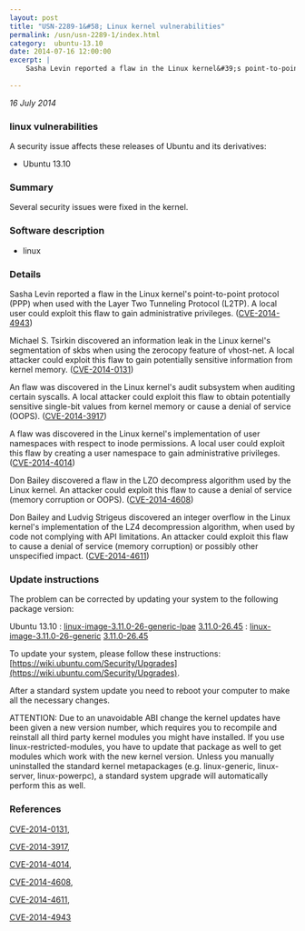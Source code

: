 ```yaml
---
layout: post
title: "USN-2289-1&#58; Linux kernel vulnerabilities"
permalink: /usn/usn-2289-1/index.html
category:  ubuntu-13.10
date: 2014-07-16 12:00:00
excerpt: |
    Sasha Levin reported a flaw in the Linux kernel&#39;s point-to-point protocol (PPP) when used with the Layer Two Tunneling Protocol (L2TP). A local user could exploit this flaw to gain administrative privileges. ([CVE-2014-4943](http://people.ubuntu.com/~ubuntu-security/cve/CVE-2014-4943))
    
--- 
```

 
 

*16 July 2014*

### linux vulnerabilities

A security issue affects these releases of Ubuntu and its derivatives:

* Ubuntu 13.10

### Summary

Several security issues were fixed in the kernel. 

### Software description

* linux 

### Details

Sasha Levin reported a flaw in the Linux kernel&#39;s point-to-point protocol (PPP) when used with the Layer Two Tunneling Protocol (L2TP). A local user could exploit this flaw to gain administrative privileges. ([CVE-2014-4943](http://people.ubuntu.com/~ubuntu-security/cve/CVE-2014-4943))

Michael S. Tsirkin discovered an information leak in the Linux kernel&#39;s segmentation of skbs when using the zerocopy feature of vhost-net. A local attacker could exploit this flaw to gain potentially sensitive information from kernel memory. ([CVE-2014-0131](http://people.ubuntu.com/~ubuntu-security/cve/CVE-2014-0131))

An flaw was discovered in the Linux kernel&#39;s audit subsystem when auditing certain syscalls. A local attacker could exploit this flaw to obtain potentially sensitive single-bit values from kernel memory or cause a denial of service (OOPS). ([CVE-2014-3917](http://people.ubuntu.com/~ubuntu-security/cve/CVE-2014-3917))

A flaw was discovered in the Linux kernel&#39;s implementation of user namespaces with respect to inode permissions. A local user could exploit this flaw by creating a user namespace to gain administrative privileges. ([CVE-2014-4014](http://people.ubuntu.com/~ubuntu-security/cve/CVE-2014-4014))

Don Bailey discovered a flaw in the LZO decompress algorithm used by the Linux kernel. An attacker could exploit this flaw to cause a denial of service (memory corruption or OOPS). ([CVE-2014-4608](http://people.ubuntu.com/~ubuntu-security/cve/CVE-2014-4608))

Don Bailey and Ludvig Strigeus discovered an integer overflow in the Linux kernel&#39;s implementation of the LZ4 decompression algorithm, when used by code not complying with API limitations. An attacker could exploit this flaw to cause a denial of service (memory corruption) or possibly other unspecified impact. ([CVE-2014-4611](http://people.ubuntu.com/~ubuntu-security/cve/CVE-2014-4611)) 

### Update instructions

The problem can be corrected by updating your system to the following package version:

Ubuntu 13.10
 : [linux-image-3.11.0-26-generic-lpae](https://launchpad.net/ubuntu/+source/linux) <span> [3.11.0-26.45](https://launchpad.net/ubuntu/+source/linux/3.11.0-26.45) </span> 
 : [linux-image-3.11.0-26-generic](https://launchpad.net/ubuntu/+source/linux) <span> [3.11.0-26.45](https://launchpad.net/ubuntu/+source/linux/3.11.0-26.45) </span> 

To update your system, please follow these instructions: [https://wiki.ubuntu.com/Security/Upgrades](https://wiki.ubuntu.com/Security/Upgrades).

After a standard system update you need to reboot your computer to make all the necessary changes.

ATTENTION: Due to an unavoidable ABI change the kernel updates have been given a new version number, which requires you to recompile and reinstall all third party kernel modules you might have installed. If you use linux-restricted-modules, you have to update that package as well to get modules which work with the new kernel version. Unless you manually uninstalled the standard kernel metapackages (e.g. linux-generic, linux-server, linux-powerpc), a standard system upgrade will automatically perform this as well. 

### References

 
 [CVE-2014-0131](http://people.ubuntu.com/~ubuntu-security/cve/CVE-2014-0131), 

 [CVE-2014-3917](http://people.ubuntu.com/~ubuntu-security/cve/CVE-2014-3917), 

 [CVE-2014-4014](http://people.ubuntu.com/~ubuntu-security/cve/CVE-2014-4014), 

 [CVE-2014-4608](http://people.ubuntu.com/~ubuntu-security/cve/CVE-2014-4608), 

 [CVE-2014-4611](http://people.ubuntu.com/~ubuntu-security/cve/CVE-2014-4611), 

 [CVE-2014-4943](http://people.ubuntu.com/~ubuntu-security/cve/CVE-2014-4943)
 

